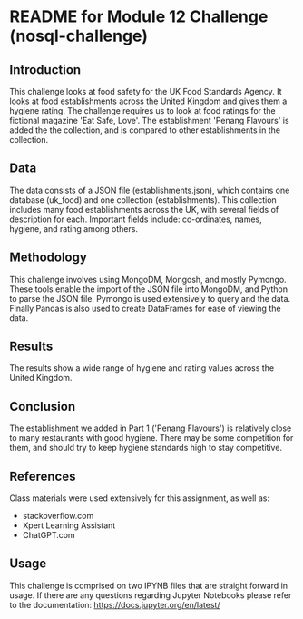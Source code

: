 # README for Module 12 Challenge (nosql-challenge)

## Introduction

This challenge looks at food safety for the UK Food Standards Agency.  It looks at food establishments across the United Kingdom and gives them a hygiene rating. The challenge requires us to look at food ratings for the fictional magazine 'Eat Safe, Love'. The establishment 'Penang Flavours' is added the the collection, and is compared to other establishments in the collection.

## Data

The data consists of a JSON file (establishments.json), which contains one database (uk_food) and one collection (establishments). This collection includes many food establishments across the UK, with several fields of description for each. Important fields include: co-ordinates, names, hygiene, and rating among others.

## Methodology

This challenge involves using MongoDM, Mongosh, and mostly Pymongo. These tools enable the import of the JSON file into MongoDM, and Python to parse the JSON file. Pymongo is used extensively to query and the data. Finally Pandas is also used to create DataFrames for ease of viewing the data.

## Results

The results show a wide range of hygiene and rating values across the United Kingdom. 

## Conclusion

The establishment we added in Part 1 ('Penang Flavours') is relatively close to many restaurants with good hygiene. There may be some competition for them, and should try to keep hygiene standards high to stay competitive.

## References

Class materials were used extensively for this assignment, as well as:

* stackoverflow.com
* Xpert Learning Assistant
* ChatGPT.com

## Usage

This challenge is comprised on two IPYNB files that are straight forward in usage. If there are any questions regarding Jupyter Notebooks please refer to the documentation: https://docs.jupyter.org/en/latest/
